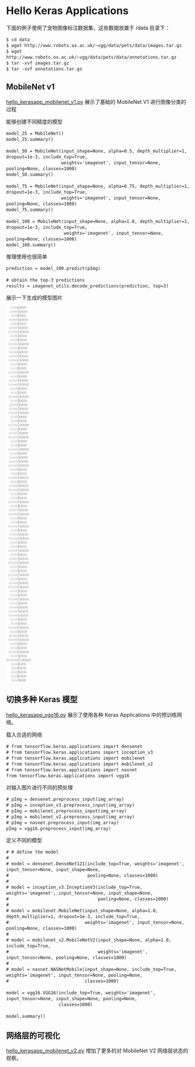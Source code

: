 # Hello Keras Applications

下面的例子使用了宠物图像标注数据集，这些数据放置于 /data 目录下：

    $ cd data
    $ wget http://www.robots.ox.ac.uk/~vgg/data/pets/data/images.tar.gz
    $ wget http://www.robots.ox.ac.uk/~vgg/data/pets/data/annotations.tar.gz
    $ tar -xvf images.tar.gz
    $ tar -xvf annotations.tar.gz

## MobileNet v1

[hello_kerasapp_mobilenet_v1.py](../../src/study_keras/hello_kerasapp_mobilenet_v1.py) 展示了基础的 MobileNet V1 进行图像分类的过程

能够创建不同精度的模型

    model_25 = MobileNet()
    model_25.summary()
    
    model_50 = MobileNet(input_shape=None, alpha=0.5, depth_multiplier=1, dropout=1e-3, include_top=True,
                         weights='imagenet', input_tensor=None, pooling=None, classes=1000)
    model_50.summary()
    
    model_75 = MobileNet(input_shape=None, alpha=0.75, depth_multiplier=1, dropout=1e-3, include_top=True,
                         weights='imagenet', input_tensor=None, pooling=None, classes=1000)
    model_75.summary()
    
    model_100 = MobileNet(input_shape=None, alpha=1.0, depth_multiplier=1, dropout=1e-3, include_top=True,
                          weights='imagenet', input_tensor=None, pooling=None, classes=1000)
    model_100.summary()
    
推理使用也很简单    
    
    prediction = model_100.predict(pImg)
    
    # obtain the top-3 predictions
    results = imagenet_utils.decode_predictions(prediction, top=3)
    
展示一下生成的模型图片

![mobilenet](hello_kerasapp_mobilenet_model_plot.png)

## 切换多种 Keras 模型

[hello_kerasapp_vgg16.py](../../src/study_keras/hello_kerasapp_vgg16.py) 展示了使用各种 Keras Applications 中的预训练网络。


载入合适的网络

    # from tensorflow.keras.applications import densenet
    # from tensorflow.keras.applications import inception_v3
    # from tensorflow.keras.applications import mobilenet
    # from tensorflow.keras.applications import mobilenet_v2
    # from tensorflow.keras.applications import nasnet
    from tensorflow.keras.applications import vgg16
    
对输入图片进行不同的预处理
    
    # pImg = densenet.preprocess_input(img_array)
    # pImg = inception_v3.preprocess_input(img_array)
    # pImg = mobilenet.preprocess_input(img_array)
    # pImg = mobilenet_v2.preprocess_input(img_array)
    # pImg = nasnet.preprocess_input(img_array)
    pImg = vgg16.preprocess_input(img_array)
    
定义不同的模型
    
    # # define the model
    #
    # model = densenet.DenseNet121(include_top=True, weights='imagenet', input_tensor=None, input_shape=None,
    #                              pooling=None, classes=1000)
    #
    # model = inception_v3.InceptionV3(include_top=True, weights='imagenet', input_tensor=None, input_shape=None,
    #                                  pooling=None, classes=1000)
    #
    # model = mobilenet.MobileNet(input_shape=None, alpha=1.0, depth_multiplier=1, dropout=1e-3, include_top=True,
    #                             weights='imagenet', input_tensor=None, pooling=None, classes=1000)
    #
    # model = mobilenet_v2.MobileNetV2(input_shape=None, alpha=1.0, include_top=True,
    #                                  weights='imagenet', input_tensor=None, pooling=None, classes=1000)
    #
    # model = nasnet.NASNetMobile(input_shape=None, include_top=True, weights='imagenet', input_tensor=None, pooling=None,
    #                             classes=1000)    
    
    model = vgg16.VGG16(include_top=True, weights='imagenet', input_tensor=None, input_shape=None, pooling=None,
                        classes=1000)
                        
    model.summary()
    
## 网络层的可视化
    
[hello_kerasapp_mobilenet_v2.py](../../src/study_keras/hello_kerasapp_mobilenet_v2.py) 增加了更多的对 MobileNet V2 网络层状态的观察。




